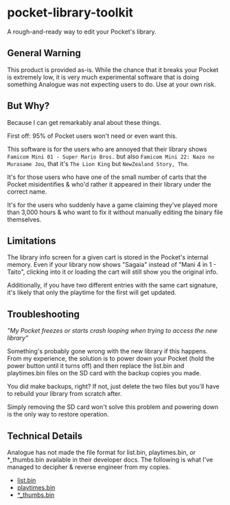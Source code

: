 # pocket-library-toolkit

A rough-and-ready way to edit your Pocket's library.

## General Warning

This product is provided as-is. While the chance that it breaks your Pocket is extremely low, it is very much
experimental software that is doing something Analogue was not expecting users to do. Use at your own risk.

## But Why?

Because I can get remarkably anal about these things.

First off: 95% of Pocket users won't need or even want this.

This software is for the users who are annoyed that their library shows `Famicom Mini 01 - Super Mario Bros.` but also
`Famicom Mini 22: Nazo no Murasame Jou`, that it's `The Lion King` but `NewZealand Story, The`.

It's for those users who have one of the small number of carts that the Pocket misidentifies & who'd rather it appeared
in their library under the correct name.

It's for the users who suddenly have a game claiming they've played more than 3,000 hours & who want to fix it without
manually editing the binary file themselves.

## Limitations

The library info screen for a given cart is stored in the Pocket's internal memory. Even if your library
now shows "Sagaia" instead of "Mani 4 in 1 - Taito", clicking into it or loading the cart will still show you the
original info.

Additionally, if you have two different entries with the same cart signature, it's likely that only the playtime for the
first will get updated.

## Troubleshooting

_"My Pocket freezes or starts crash looping when trying to access the new library"_

Something's probably gone wrong with the new library if this happens. From my experience, the solution is to power down
your Pocket (hold the power button until it turns off) and then replace the list.bin and playtimes.bin files on the SD
card with the backup copies you made.

You did make backups, right? If not, just delete the two files but you'll have to rebuild
your library from scratch after.

Simply removing the SD card won't solve this problem and powering down is the only way to restore operation.

## Technical Details

Analogue has not made the file format for list.bin, playtimes.bin, or *_thumbs.bin available in their developer docs.
The following is what I've managed to decipher & reverse engineer from my copies.

* [list.bin](./docs/list.md)
* [playtimes.bin](./docs/playtimes.md)
* [*_thumbs.bin](./docs/thumbs.md)
